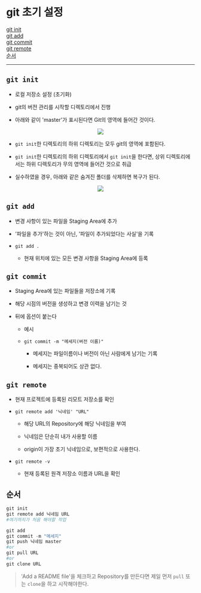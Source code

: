 # git 초기 설정

[git init](#git-init)   
[git add](#git-add)   
[git commit](#git-commit)   
[git remote](#git-remote)   
[순서](#순서)   

---
## `git init`
- 로컬 저장소 설정 (초기화)

- git의 버전 관리를 시작할 디렉토리에서 진행

- 아래와 같이 'master'가 표시된다면 Git의 영역에 들어간 것이다.

<div align='center'>
<img src="https://file.notion.so/f/f/fea5dfb6-d382-44f8-881d-de09359f06f1/9d304354-c920-488c-896f-438336615c54/Untitled.png?id=4ac12673-c813-4c68-8026-9f770c01af44&table=block&spaceId=fea5dfb6-d382-44f8-881d-de09359f06f1&expirationTimestamp=1721116800000&signature=LoJVnqKPRg-_iYE7brqjlZHc64mHC-ivJPE9KdnaKzw&downloadName=Untitled.png">
</div>

- `git init`한 디렉토리의 하위 디렉토리는 모두 git의 영역에 포함된다.

- `git init`한 디렉토리의 하위 디렉토리에서 `git init`을 한다면, 상위 디렉토리에서는 하위 디렉토리가 무의 영역에 들어간 것으로 취급

- 실수하였을 경우, 아래와 같은 숨겨진 폴더를 삭제하면 복구가 된다.

<div align='center'>
<img src="https://file.notion.so/f/f/fea5dfb6-d382-44f8-881d-de09359f06f1/9d776105-1061-4065-b4bf-b9295acabbac/Untitled.png?id=2252a49b-e6bd-47a3-8564-59bfdeb6129e&table=block&spaceId=fea5dfb6-d382-44f8-881d-de09359f06f1&expirationTimestamp=1721116800000&signature=gyZuJXyDQHOn98NWuqnv14WcwT-kOW0RxB_tZJsdbyU&downloadName=Untitled.png">
</div>

## `git add`
- 변경 사항이 있는 파일을 Staging Area에 추가

- '파일을 추가'하는 것이 아닌, '파일이 추가되었다는 사실'을 기록

- `git add .`
  - 현재 위치에 있는 모든 변경 사항을 Staging Area에 등록

## `git commit`
- Staging Area에 있는 파일들을 저장소에 기록

- 해당 시점의 버전을 생성하고 변경 이력을 남기는 것

- 뒤에 옵션이 붙는다
  - 예시
  
  - `git commit -m "메세지(버전 이름)"`
    - 메세지는 파일이름이나 버전이 아닌 사람에게 남기는 기록
    
    - 메세지는 중복되어도 상관 없다.

## `git remote`
- 현재 프로젝트에 등록된 리모트 저장소를 확인

- `git remote add '닉네임' "URL"`
  - 해당 URL의 Repository에 해당 닉네임을 부여
  
  - 닉네임은 단순히 내가 사용할 이름
  
  - origin이 가장 초기 닉네임으로, 보편적으로 사용한다.

- `git remote -v`
  - 현재 등록된 원격 저장소 이름과 URL을 확인

## 순서
```python
git init
git remote add 닉네임 URL
#여기까지가 처음 해야할 작업

git add
git commit -m "메세지"
git push 닉네임 master
#or
git pull URL
#or
git clone URL
```

>'Add a README file'을 체크하고 Repository를 만든다면 제일 먼저 `pull` 또는 `clone`을 하고 시작해야한다.